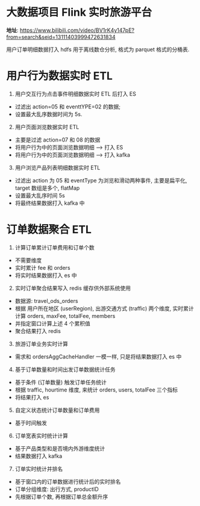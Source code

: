 # 大数据项目 Flink 实时旅游平台

**地址**: https://www.bilibili.com/video/BV1rK4y147pE?from=search&seid=13111403999472631834

用户订单明细数据打入 hdfs 用于离线数仓分析, 格式为 parquet 格式的分桶表.

# 用户行为数据实时 ETL

1. 用户交互行为点击事件明细数据实时 ETL 后打入 ES

- 过滤出 action=05 和 eventtYPE=02 的数据; 
- 设置最大乱序数据时间为 5s.

2. 用户页面浏览数据实时 ETL

- 主要是过滤 action=07 和 08 的数据
- 将用户行为中的页面浏览数据明细 --> 打入 ES
- 将用户行为中的页面浏览数据明细 --> 打入 kafka

3. 用户浏览产品列表明细数据实时 ETL

- 过滤出 action 为 05 和 eventType 为浏览和滑动两种事件, 主要是扁平化, target 数组是多个, flatMap
- 设置最大乱序时间 5s
- 将最终结果数据打入 kafka 中

# 订单数据聚合 ETL

1. 计算订单累计订单费用和订单个数

- 不需要维度
- 实时累计 fee 和 orders
- 将实时结果数据打入 es 中

2. 实时订单聚合结果写入 redis 缓存供外部系统使用

- 数据源: travel_ods_orders
- 根据 用户所在地区 (userRegion), 出游交通方式 (traffic) 两个维度, 实时累计 计算 orders, maxFee, totalFee, members
- 并指定窗口计算上述 4 个累积值
- 聚合结果打入 redis

3. 旅游订单业务实时计算

- 需求和 ordersAggCacheHandler 一模一样, 只是将结果数据打入 es 中

4. 基于订单数量和时间出发订单数据统计任务

- 基于条件 (订单数量) 触发订单任务统计
- 根据 traffic, hourtime 维度, 来统计 orders, users, totalFee 三个指标
- 将结果打入 es

5. 自定义状态统计订单数量和订单费用

- 基于时间触发

6. 订单宽表实时统计计算

- 基于产品类型和是否境内外游维度统计
- 结果数据打入 kafka

7. 订单实时统计并排名

- 基于窗口内的订单数据进行统计后的实时排名
- 订单分组维度: 出行方式, productID
- 先根据订单个数, 再根据订单总金额升序
